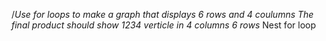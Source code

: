 /*Use for loops to make a graph that displays 6 rows and 4 coulumns
The final product should show 1234 verticle in 4 columns 6 rows*
Nest for loop
